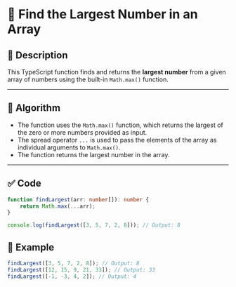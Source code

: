 # 📘 Find the Largest Number in an Array

## 🧮 Description
This TypeScript function finds and returns the **largest number** from a given array of numbers using the built-in `Math.max()` function.

---

## 📐 Algorithm

- The function uses the `Math.max()` function, which returns the largest of the zero or more numbers provided as input.
- The spread operator `...` is used to pass the elements of the array as individual arguments to `Math.max()`.
- The function returns the largest number in the array.

---

## ✅ Code

```typescript
function findLargest(arr: number[]): number {
    return Math.max(...arr);
}

console.log(findLargest([3, 5, 7, 2, 8])); // Output: 8
```
## 🧪 Example
```typescript
findLargest([3, 5, 7, 2, 8]); // Output: 8
findLargest([12, 15, 9, 21, 33]); // Output: 33
findLargest([-1, -3, 4, 2]); // Output: 4
```
